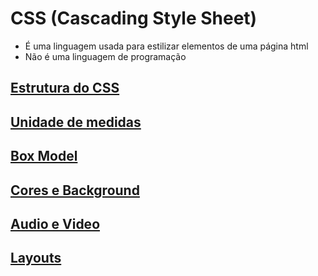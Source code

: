<!--
https://app.skule.com.br
-->
# CSS (Cascading Style Sheet)
  * É uma linguagem usada para estilizar elementos de uma página html
  * Não é uma linguagem de programação

## [Estrutura do CSS](CSS/Estrutura.md)
## [Unidade de medidas](CSS/Unidades_de_Medidas.md)
## [Box Model](CSS/Box_Model.md)
## [Cores e Background](CSS/Cores_Background.md)
## [Audio e Video](CSS/Midia.md)
## [Layouts](CSS/Layout.md)